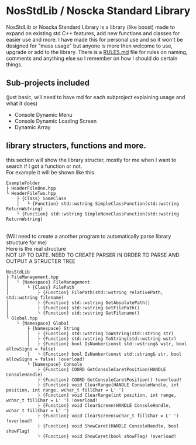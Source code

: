 # NosStdLib / Noscka Standard Library
NosStdLib or Noscka Standard Library is a library (like boost) made to expand on existing std C++ features, add new functions and classes for easier use and more. I have made this for personal use and so it won't be designed for "mass usage" but anyone is more then welcome to use, upgrade or add to the library. There is a [RULES.md](RULES.md) file for rules on naming, comments and anything else so I remember on how I should do certain things.

## Sub-projects included
(just basic, will need to have md for each subproject explaining usage and what it does)
 - Console Dynamic Menu
 - Console Dynamic Loading Screen
 - Dynamic Array

## library structers, functions and more.
this section will show the library structer, mostly for me when I want to search if I got a function or not. <br />
For example it will be shown like this. <br />
```
ExampleFolder
├ HeaderFileOne.hpp
└ HeaderFileTwo.hpp
	├ {Class} SomeClass
	│	└ {Function} std::wstring SimpleClassFunction(std::wstring ReturnWstring)
	└ {Function} std::wstring SimpleNoneClassFunction(std::wstring ReturnWstring)
```
<br />
(Will need to create a another program to automatically parse library structure for me) <br />
Here is the real structure <br />
NOT UP TO DATE. NEED TO CREATE PARSER IN ORDER TO PARSE AND OUTPUT A STRUCTER TREE
<br />

```
NosStdLib
├ FileManagement.hpp
│	└ {Namespace} FileManagement
│		└ {Class} FilePath
│			├ {Function} FilePath(std::wstring relativePath, std::wstring filename)
│			├ {Function} std::wstring GetAbsolutePath()
│			├ {Function} std::wstring GetFilePath()
│			└ {Function} std::wstring GetFilename()
└ Global.hpp
	└ {Namespace} Global
		├ {Namespace} String
		│	├ {Function} std::wstring ToWstring(std::string str)
		│	├ {Function} std::wstring ToString(std::wstring wstr)
		│	├ {Function} bool IsNumber(const std::wstring& wstr, bool allowSigns = false)
		│	└ {Function} bool IsNumber(const std::string& str, bool allowSigns = false) !overload!
		└ {Namespace} Console
			├ {Function} COORD GetConsoleCaretPosition(HANDLE ConsoleHandle)
			├ {Function} COORD GetConsoleCaretPosition() !overload!
			├ {Function} void ClearRange(HANDLE ConsoleHandle, int position, int range, wchar_t fillChar = L' ')
			├ {Function} void ClearRange(int position, int range, wchar_t fillChar = L' ') !overload!
			├ {Function} void ClearScreen(HANDLE ConsoleHandle, wchar_t fillChar = L' ')
			├ {Function} void ClearScreen(wchar_t fillChar = L' ') !overload!
			├ {Function} void ShowCaret(HANDLE ConsoleHandle, bool showFlag)
			└ {Function} void ShowCaret(bool showFlag) !overload!
```
